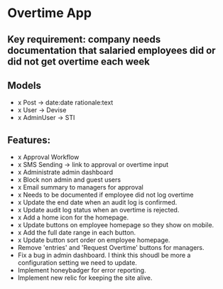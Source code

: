 # Overtime App

## Key requirement: company needs documentation that salaried employees did or did not get overtime each week

## Models
- x Post -> date:date rationale:text
- x User -> Devise
- x AdminUser -> STI

## Features:
- x Approval Workflow
- x SMS Sending -> link to approval or overtime input
- x Administrate admin dashboard
- x Block non admin and guest users
- x Email summary to managers for approval
- x Needs to be documented if employee did not log overtime
- x Update the end date when an audit log is confirmed.
- x Update audit log status when an overtime is rejected.
- x Add a home icon for the homepage.
- x Update buttons on employee homepage so they show on mobile.
- x Add the full date range in each button.
- x Update button sort order on employee homepage.
- Remove 'entries' and 'Request Overtime' buttons for managers.
- Fix a bug in admin dashboard. I think this shoudl be more a configuration setting we need to update.
- Implement honeybadger for error reporting.
- Implement new relic for keeping the site alive.


 
